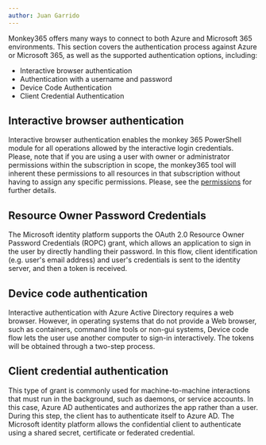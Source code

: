 ```yaml
---
author: Juan Garrido
---
```

Monkey365 offers many ways to connect to both Azure and Microsoft 365 environments. This section covers the authentication process against Azure or Microsoft 365, as well as the supported authentication options, including:

* Interactive browser authentication
* Authentication with a username and password
* Device Code Authentication
* Client Credential Authentication

## Interactive browser authentication

Interactive browser authentication enables the monkey 365 PowerShell module for all operations allowed by the interactive login credentials. Please, note that if you are using a user with owner or administrator permissions within the subscription in scope, the monkey365 tool will inherent these permissions to all resources in that subscription without having to assign any specific permissions. Please, see the [permissions](permissions.md) for further details.

## Resource Owner Password Credentials

The Microsoft identity platform supports the OAuth 2.0 Resource Owner Password Credentials (ROPC) grant, which allows an application to sign in the user by directly handling their password. In this flow, client identification (e.g. user's email address) and user's credentials is sent to the identity server, and then a token is received.

## Device code authentication

Interactive authentication with Azure Active Directory requires a web browser. However, in operating systems that do not provide a Web browser, such as containers, command line tools or non-gui systems, Device code flow lets the user use another computer to sign-in interactively. The tokens will be obtained through a two-step process.

## Client credential authentication

This type of grant is commonly used for machine-to-machine interactions that must run in the background, such as daemons, or service accounts. In this case, Azure AD authenticates and authorizes the app rather than a user. During this step, the client has to authenticate itself to Azure AD. The Microsoft identity platform allows the confidential client to authenticate using a shared secret, certificate or federated credential.

